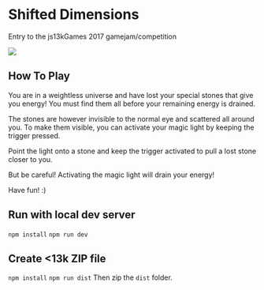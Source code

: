 # Shifted Dimensions

Entry to the js13kGames 2017 gamejam/competition

![](https://user-images.githubusercontent.com/1710598/30374505-7b487f10-9885-11e7-998e-d7037f2bfd15.jpg)

## How To Play

You are in a weightless universe and have lost your special stones that give you energy!
You must find them all before your remaining energy is drained.

The stones are however invisible to the normal eye and scattered all around you.
To make them visible, you can activate your magic light by keeping the trigger pressed.

Point the light onto a stone and keep the trigger activated to pull a lost stone closer to you.

But be careful! Activating the magic light will drain your energy!

Have fun! :)


## Run with local dev server
`npm install`
`npm run dev`

## Create <13k ZIP file
`npm install`
`npm run dist`
Then zip the `dist` folder.
